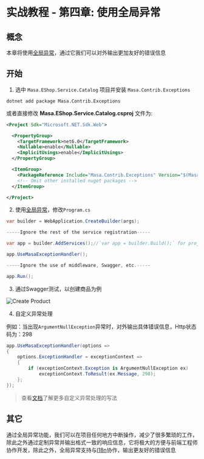 # 实战教程 - 第四章: 使用全局异常

## 概念

本章将使用[全局异常](/framework/building-blocks/exception)，通过它我们可以对外输出更加友好的错误信息

## 开始

1. 选中 `Masa.EShop.Service.Catalog` 项目并安装 `Masa.Contrib.Exceptions`

```shell
dotnet add package Masa.Contrib.Exceptions
```

或者直接修改 **Masa.EShop.Service.Catalog.csproj** 文件为:

```xml
<Project Sdk="Microsoft.NET.Sdk.Web">

  <PropertyGroup>
    <TargetFramework>net6.0</TargetFramework>
    <Nullable>enable</Nullable>
    <ImplicitUsings>enable</ImplicitUsings>
  </PropertyGroup>

  <ItemGroup>
    <PackageReference Include="Masa.Contrib.Exceptions" Version="$(MasaFrameworkPackageVersion)" />
    <!-- Omit other installed nuget packages -->
  </ItemGroup>

</Project>
```

2. 使用[全局异常](/framework/building-blocks/exception)，修改`Program.cs`

```csharp
var builder = WebApplication.CreateBuilder(args);

-----Ignore the rest of the service registration-----

var app = builder.AddServices();//`var app = builder.Build();` for projects not using MinimalAPis

app.UseMasaExceptionHandler();

-----Ignore the use of middleware, Swagger, etc.-----

app.Run();
```

3. 通过Swagger测试，以创建商品为例

<div>
  <img alt="Create Product" src="https://s2.loli.net/2023/04/11/S18vjEtYpFJXPzd.png"/>
</div>

4. 自定义异常处理

例如：当出现`ArgumentNullException`异常时，对外输出具体错误信息，Http状态码为：298

```csharp
app.UseMasaExceptionHandler(options =>
{
    options.ExceptionHandler = exceptionContext =>
    {
        if (exceptionContext.Exception is ArgumentNullException ex)
            exceptionContext.ToResult(ex.Message, 298);
    };
});
```

> 查看[文档](/framework/building-blocks/exception#section-4e2d95f44ef6)了解更多自定义异常处理的写法

## 其它

通过全局异常功能，我们可以在项目任何地方中断操作，减少了很多繁琐的工作，除此之外通过定制异常并输出格式一致的响应信息，它将极大的方便与前端工程师协作开发，除此之外，全局异常支持与[I18n](/framework/building-blocks/globalization/i18n)协作，输出更友好的错误信息